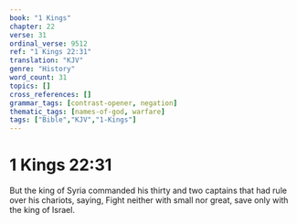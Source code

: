 ```yaml
---
book: "1 Kings"
chapter: 22
verse: 31
ordinal_verse: 9512
ref: "1 Kings 22:31"
translation: "KJV"
genre: "History"
word_count: 31
topics: []
cross_references: []
grammar_tags: [contrast-opener, negation]
thematic_tags: [names-of-god, warfare]
tags: ["Bible","KJV","1-Kings"]
---
```


# 1 Kings 22:31

But the king of Syria commanded his thirty and two captains that had rule over his chariots, saying, Fight neither with small nor great, save only with the king of Israel.
